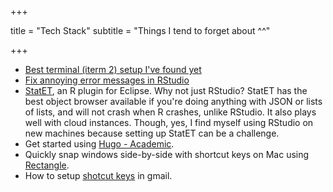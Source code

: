 +++


title = "Tech Stack"
subtitle = "Things I tend to forget about ^^"

+++


- [Best terminal (iterm 2) setup I've found yet](https://gist.github.com/kevin-smets/8568070)
- [Fix annoying error messages in RStudio](https://stackoverflow.com/a/42536153/34935)
- [StatET](http://www.walware.de/goto/statet), an R plugin for Eclipse. Why not just RStudio? StatET has the best object browser available if you're doing anything with JSON or lists of lists, and will not crash when R crashes, unlike RStudio. It also plays well with cloud instances. Though, yes, I find myself using RStudio on new machines because setting up StatET can be a challenge.
- Get started using [Hugo - Academic](https://sourcethemes.com/academic/docs/).
- Quickly snap windows side-by-side with shortcut keys on Mac using [Rectangle](https://github.com/rxhanson/Rectangle).
- How to setup [shotcut keys](https://www.techrepublic.com/article/how-to-enable-custom-keyboard-shortcuts-in-gmail/) in gmail.

